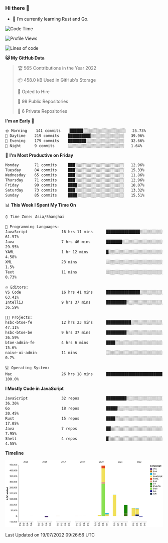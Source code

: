 ### Hi there 👋

- 🌱 I’m currently learning Rust and Go.

<!--START_SECTION:waka-->
![Code Time](http://img.shields.io/badge/Code%20Time-591%20hrs%2010%20mins-blue)

![Profile Views](http://img.shields.io/badge/Profile%20Views-0-blue)

![Lines of code](https://img.shields.io/badge/From%20Hello%20World%20I%27ve%20Written-895%20Thousand%20lines%20of%20code-blue)

**🐱 My GitHub Data** 

> 🏆 565 Contributions in the Year 2022
 > 
> 📦 458.0 kB Used in GitHub's Storage 
 > 
> 💼 Opted to Hire
 > 
> 📜 98 Public Repositories 
 > 
> 🔑 6 Private Repositories  
 > 
**I'm an Early 🐤** 

```text
🌞 Morning    141 commits    ██████░░░░░░░░░░░░░░░░░░░   25.73% 
🌆 Daytime    219 commits    ██████████░░░░░░░░░░░░░░░   39.96% 
🌃 Evening    179 commits    ████████░░░░░░░░░░░░░░░░░   32.66% 
🌙 Night      9 commits      ░░░░░░░░░░░░░░░░░░░░░░░░░   1.64%

```
📅 **I'm Most Productive on Friday** 

```text
Monday       71 commits     ███░░░░░░░░░░░░░░░░░░░░░░   12.96% 
Tuesday      84 commits     ███░░░░░░░░░░░░░░░░░░░░░░   15.33% 
Wednesday    65 commits     ███░░░░░░░░░░░░░░░░░░░░░░   11.86% 
Thursday     71 commits     ███░░░░░░░░░░░░░░░░░░░░░░   12.96% 
Friday       99 commits     ████░░░░░░░░░░░░░░░░░░░░░   18.07% 
Saturday     73 commits     ███░░░░░░░░░░░░░░░░░░░░░░   13.32% 
Sunday       85 commits     ████░░░░░░░░░░░░░░░░░░░░░   15.51%

```


📊 **This Week I Spent My Time On** 

```text
⌚︎ Time Zone: Asia/Shanghai

💬 Programming Languages: 
JavaScript               16 hrs 11 mins      ███████████████░░░░░░░░░░   61.57% 
Java                     7 hrs 46 mins       ███████░░░░░░░░░░░░░░░░░░   29.55% 
YAML                     1 hr 12 mins        █░░░░░░░░░░░░░░░░░░░░░░░░   4.58% 
XML                      23 mins             ░░░░░░░░░░░░░░░░░░░░░░░░░   1.5% 
Text                     11 mins             ░░░░░░░░░░░░░░░░░░░░░░░░░   0.73%

🔥 Editors: 
VS Code                  16 hrs 41 mins      ███████████████░░░░░░░░░░   63.41% 
IntelliJ                 9 hrs 37 mins       █████████░░░░░░░░░░░░░░░░   36.59%

🐱‍💻 Projects: 
hsbc-btoe-fe             12 hrs 23 mins      ███████████░░░░░░░░░░░░░░   47.11% 
hsbc-btoe-be             9 hrs 37 mins       █████████░░░░░░░░░░░░░░░░   36.59% 
btoe-admin-fe            4 hrs 6 mins        ████░░░░░░░░░░░░░░░░░░░░░   15.6% 
naive-ui-admin           11 mins             ░░░░░░░░░░░░░░░░░░░░░░░░░   0.7%

💻 Operating System: 
Mac                      26 hrs 18 mins      █████████████████████████   100.0%

```

**I Mostly Code in JavaScript** 

```text
JavaScript               32 repos            █████████░░░░░░░░░░░░░░░░   36.36% 
Go                       18 repos            █████░░░░░░░░░░░░░░░░░░░░   20.45% 
Rust                     15 repos            ████░░░░░░░░░░░░░░░░░░░░░   17.05% 
Java                     7 repos             ██░░░░░░░░░░░░░░░░░░░░░░░   7.95% 
Shell                    4 repos             █░░░░░░░░░░░░░░░░░░░░░░░░   4.55%

```


**Timeline**

![Chart not found](https://raw.githubusercontent.com/elton/elton/main/charts/bar_graph.png) 


 Last Updated on 19/07/2022 09:26:56 UTC
<!--END_SECTION:waka-->

<!--
**elton/elton** is a ✨ _special_ ✨ repository because its `README.md` (this file) appears on your GitHub profile.

Here are some ideas to get you started:

- 🔭 I’m currently working on ...
- 🌱 I’m currently learning ...
- 👯 I’m looking to collaborate on ...
- 🤔 I’m looking for help with ...
- 💬 Ask me about ...
- 📫 How to reach me: ...
- 😄 Pronouns: ...
- ⚡ Fun fact: ...
-->
